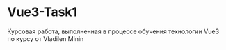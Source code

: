 # Vue3-Task1
Курсовая работа, выполненная в процессе обучения технологии Vue3 по курсу от Vladilen Minin
